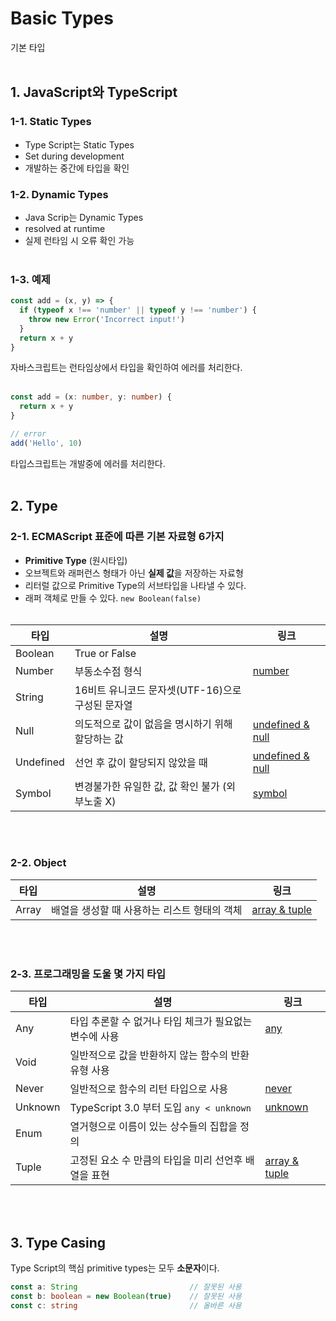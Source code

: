 # Basic Types
기본 타입
<br/><br/>

## 1. JavaScript와 TypeScript
### 1-1. Static Types
* Type Script는 Static Types
* Set during development
* 개발하는 중간에 타입을 확인

### 1-2. Dynamic Types
* Java Scrip는 Dynamic Types
* resolved at runtime
* 실제 런타임 시 오류 확인 가능
<br/><br/>

### 1-3. 예제
```javascript
const add = (x, y) => {
  if (typeof x !== 'number' || typeof y !== 'number') {
    throw new Error('Incorrect input!')
  }
  return x + y
}
```
자바스크립트는 런타임상에서 타입을 확인하여 에러를 처리한다.
<br/><br/>

```typescript
const add = (x: number, y: number) {
  return x + y
}

// error
add('Hello', 10)
```
타입스크립트는 개발중에 에러를 처리한다.
<br/><br/>

## 2. Type
### 2-1. ECMAScript 표준에 따른 기본 자료형 6가지
* **Primitive Type** (원시타입)
* 오브젝트와 래퍼런스 형태가 아닌 **실제 값**을 저장하는 자료형
* 리터럴 값으로 Primitive Type의 서브타입을 나타낼 수 있다.
* 래퍼 객체로 만들 수 있다. `new Boolean(false)`
<br/><br/>

타입 | 설명 | 링크
|---|---|---|
Boolean           | True or False
Number            | 부동소수점 형식                                   | [number](./number.md)
String            | 16비트 유니코드 문자셋(UTF-16)으로 구성된 문자열
Null              | 의도적으로 값이 없음을 명시하기 위해 할당하는 값  | [undefined & null](./undefined-null.md)
Undefined         | 선언 후 값이 할당되지 않았을 때                   | [undefined & null](./undefined-null.md)
Symbol            | 변경불가한 유일한 값, 값 확인 불가 (외부노출 X)   | [symbol](./symbol.md)

<br/><br/>

### 2-2. Object
타입 | 설명 | 링크
|---|---|---|
Array             | 배열을 생성할 때 사용하는 리스트 형태의 객체      | [array & tuple](./array-tuple.md)

<br/><br/>

### 2-3. 프로그래밍을 도울 몇 가지 타입
타입 | 설명 | 링크
|---|---|---|
Any               | 타입 추론할 수 없거나 타입 체크가 필요없는 변수에 사용  | [any](./any.md)
Void              | 일반적으로 값을 반환하지 않는 함수의 반환 유형 사용
Never             | 일반적으로 함수의 리턴 타입으로 사용                    | [never](./never.md)
Unknown           | TypeScript 3.0 부터 도입 `any < unknown`                | [unknown](./unknown.md)
Enum              | 열거형으로 이름이 있는 상수들의 집합을 정의
Tuple             | 고정된 요소 수 만큼의 타입을 미리 선언후 배열을 표현    | [array & tuple](./array-tuple.md)

<br/><br/>

## 3. Type Casing
Type Script의 핵심 primitive types는 모두 **소문자**이다.
```typescript
const a: String                         // 잘못된 사용
const b: boolean = new Boolean(true)    // 잘못된 사용
const c: string                         // 올바른 사용
```